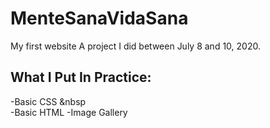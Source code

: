 # MenteSanaVidaSana
My first website
A project I did between July 8 and 10, 2020.
## What I Put In Practice:
-Basic CSS
&nbsp  
-Basic HTML
-Image Gallery
